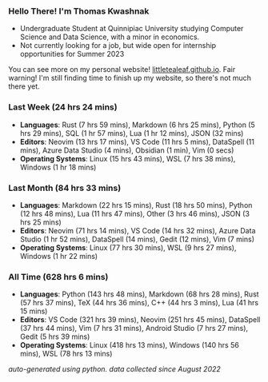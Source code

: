 
### Hello There! I'm Thomas Kwashnak

- Undergraduate Student at Quinnipiac University studying Computer Science and Data Science, with a minor in economics.
- Not currently looking for a job, but wide open for internship opportunities for Summer 2023

You can see more on my personal website! [littletealeaf.github.io](https://littletealeaf.github.io). Fair warning! I'm still finding time to finish up my website, so there's not much there yet.

### Last Week (24 hrs 24 mins)
- **Languages**: Rust (7 hrs 59 mins), Markdown (6 hrs 25 mins), Python (5 hrs 29 mins), SQL (1 hr 57 mins), Lua (1 hr 12 mins), JSON (32 mins)
- **Editors**: Neovim (13 hrs 17 mins), VS Code (11 hrs 5 mins), DataSpell (11 mins), Azure Data Studio (4 mins), Obsidian (1 min), Vim (0 secs)
- **Operating Systems**: Linux (15 hrs 43 mins), WSL (7 hrs 38 mins), Windows (1 hr 18 mins)
    
### Last Month (84 hrs 33 mins)
- **Languages**: Markdown (22 hrs 15 mins), Rust (18 hrs 50 mins), Python (12 hrs 48 mins), Lua (11 hrs 47 mins), Other (3 hrs 46 mins), JSON (3 hrs 25 mins)
- **Editors**: Neovim (71 hrs 14 mins), VS Code (14 hrs 32 mins), Azure Data Studio (1 hr 52 mins), DataSpell (14 mins), Gedit (12 mins), Vim (7 mins)
- **Operating Systems**: Linux (77 hrs 30 mins), WSL (9 hrs 27 mins), Windows (1 hr 22 mins)
    
### All Time (628 hrs 6 mins)
- **Languages**: Python (143 hrs 48 mins), Markdown (68 hrs 28 mins), Rust (57 hrs 37 mins), TeX (44 hrs 36 mins), C++ (44 hrs 3 mins), Lua (41 hrs 15 mins)
- **Editors**: VS Code (321 hrs 39 mins), Neovim (251 hrs 45 mins), DataSpell (37 hrs 44 mins), Vim (7 hrs 31 mins), Android Studio (7 hrs 27 mins), Gedit (5 hrs 39 mins)
- **Operating Systems**: Linux (418 hrs 13 mins), Windows (140 hrs 56 mins), WSL (78 hrs 13 mins)
    

*auto-generated using python. data collected since August 2022*
